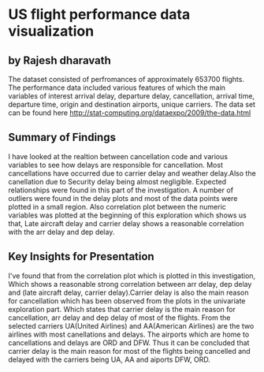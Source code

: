 
# US flight performance data visualization
## by Rajesh dharavath


The dataset consisted of perfromances of approximately 653700 flights. The performance data included various features of which the main variables of interest arrival delay, departure delay, cancellation, arrival time, departure time, origin and destination airports, unique carriers. The data set can be found here http://stat-computing.org/dataexpo/2009/the-data.html

## Summary of Findings

I have looked at the realtion between cancellation code and various variables to see how delays are responsible for cancellation. Most cancellations have occurred due to carrier delay and weather delay.Also the canellation due to Security delay being almost negligible. Expected relationships were found in this part of the investigation. A number of outliers were found in the delay plots and most of the data points were plotted in a small region. Also correlation plot between the numeric variables was plotted at the beginning of this exploration which shows us that, Late aircraft delay and carrier delay shows a reasonable correlation with the arr delay and dep delay.

## Key Insights for Presentation

I've found that from the correlation plot which is plotted in this investigation, Which shows a reasonable strong correlation between arr delay, dep delay and (late aircraft delay, carrier delay).Carrier delay is also the main reason for cancellation which has been observed from the plots in the univariate exploration part. Which states that carrier delay is the main reason for cancellation, arr delay and dep delay of most of the flights. From the selected carriers UA(United Airlines) and AA(American Airlines) are the two airlines with most canellations and delays. The airports which are home to cancellations and delays are ORD and DFW. Thus it can be concluded that carrier delay is the main reason for most of the flights being cancelled and delayed with the carriers being UA, AA and aiports DFW, ORD. 

